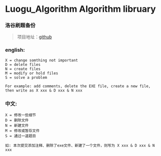 # Luogu_Algorithm Algorithm libruary
### 洛谷刷题备份

> 项目地址：[github](https://github.com/codewasp942/Luogu_Algorithm)

### english:
    X = change somthing not important
    D = delete files
    N = create files
    M = modify or hold files
    S = solve a problem

    For example: add comments, delete the EXE file, create a new file, then write as X xxx & D xxx & N xxx

### 中文:
    X = 修改一些细节
    D = 删除文件
    N = 新建文件
    M = 修改或暂存文件
    S = 通过一道题目
    
    如: 本次提交添加注释、删除了exe文件、新建了一个文件，则写为 X xxx & D xxx & N xxx
